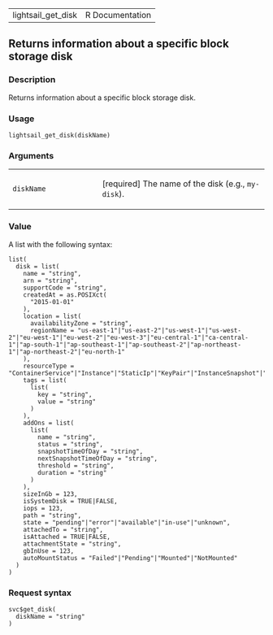 <table style="width: 100%;">
<tbody>
<tr class="odd">
<td>lightsail_get_disk</td>
<td style="text-align: right;">R Documentation</td>
</tr>
</tbody>
</table>

## Returns information about a specific block storage disk

### Description

Returns information about a specific block storage disk.

### Usage

    lightsail_get_disk(diskName)

### Arguments

<table>
<colgroup>
<col style="width: 35%" />
<col style="width: 65%" />
</colgroup>
<tbody>
<tr class="odd">
<td><code id="lightsail_get_disk_:_diskName">diskName</code></td>
<td><p>[required] The name of the disk (e.g.,
<code>my-disk</code>).</p></td>
</tr>
</tbody>
</table>

### Value

A list with the following syntax:

    list(
      disk = list(
        name = "string",
        arn = "string",
        supportCode = "string",
        createdAt = as.POSIXct(
          "2015-01-01"
        ),
        location = list(
          availabilityZone = "string",
          regionName = "us-east-1"|"us-east-2"|"us-west-1"|"us-west-2"|"eu-west-1"|"eu-west-2"|"eu-west-3"|"eu-central-1"|"ca-central-1"|"ap-south-1"|"ap-southeast-1"|"ap-southeast-2"|"ap-northeast-1"|"ap-northeast-2"|"eu-north-1"
        ),
        resourceType = "ContainerService"|"Instance"|"StaticIp"|"KeyPair"|"InstanceSnapshot"|"Domain"|"PeeredVpc"|"LoadBalancer"|"LoadBalancerTlsCertificate"|"Disk"|"DiskSnapshot"|"RelationalDatabase"|"RelationalDatabaseSnapshot"|"ExportSnapshotRecord"|"CloudFormationStackRecord"|"Alarm"|"ContactMethod"|"Distribution"|"Certificate"|"Bucket",
        tags = list(
          list(
            key = "string",
            value = "string"
          )
        ),
        addOns = list(
          list(
            name = "string",
            status = "string",
            snapshotTimeOfDay = "string",
            nextSnapshotTimeOfDay = "string",
            threshold = "string",
            duration = "string"
          )
        ),
        sizeInGb = 123,
        isSystemDisk = TRUE|FALSE,
        iops = 123,
        path = "string",
        state = "pending"|"error"|"available"|"in-use"|"unknown",
        attachedTo = "string",
        isAttached = TRUE|FALSE,
        attachmentState = "string",
        gbInUse = 123,
        autoMountStatus = "Failed"|"Pending"|"Mounted"|"NotMounted"
      )
    )

### Request syntax

    svc$get_disk(
      diskName = "string"
    )
